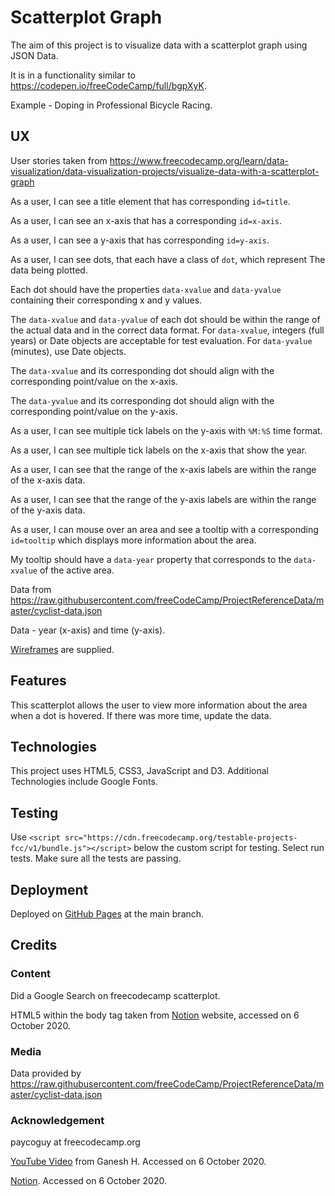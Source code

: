 # Scatterplot Graph

The aim of this project is to visualize data with a scatterplot graph using JSON Data.

It is in a functionality similar to https://codepen.io/freeCodeCamp/full/bgpXyK.

Example - Doping in Professional Bicycle Racing.

## UX

User stories taken from https://www.freecodecamp.org/learn/data-visualization/data-visualization-projects/visualize-data-with-a-scatterplot-graph

As a user, I can see a title element that has corresponding `id=title`.

As a user, I can see an x-axis that has a corresponding `id=x-axis`.

As a user, I can see a y-axis that has corresponding `id=y-axis`.

As a user, I can see dots, that each have a class of `dot`, which represent The
data being plotted.

Each dot should have the properties `data-xvalue` and `data-yvalue` containing their
corresponding x and y values.

The `data-xvalue` and `data-yvalue` of each dot should be within the range of
the actual data and in the correct data format.  For `data-xvalue`, integers
(full years) or Date objects are acceptable for test evaluation.  For `data-yvalue`
(minutes), use Date objects.

The `data-xvalue` and its corresponding dot should align with the corresponding
point/value on the x-axis.

The `data-yvalue` and its corresponding dot should align with the corresponding
point/value on the y-axis.

As a user, I can see multiple tick labels on the y-axis with `%M:%S` time format.

As a user, I can see multiple tick labels on the x-axis that show the year.

As a user, I can see that the range of the x-axis labels are within the range of
the x-axis data.

As a user, I can see that the range of the y-axis labels are within the range of
the y-axis data.

As a user, I can mouse over an area and see a tooltip with a corresponding 
`id=tooltip` which displays more information about the area.

My tooltip should have a `data-year` property that corresponds to the `data-xvalue`
of the active area.

Data from https://raw.githubusercontent.com/freeCodeCamp/ProjectReferenceData/master/cyclist-data.json

Data - year (x-axis) and time (y-axis).

[Wireframes](wireframes/wireframe-scatterplot-graph) are supplied.

## Features

This scatterplot allows the user to view more information about the area when a dot is hovered.  If there was more time, update the data.

## Technologies

This project uses HTML5, CSS3, JavaScript and D3.  Additional Technologies include Google Fonts.

## Testing

Use `<script src="https://cdn.freecodecamp.org/testable-projects-fcc/v1/bundle.js"></script>`
below the custom script for testing.  Select run tests.  Make sure all the tests are passing.

## Deployment

Deployed on [GitHub Pages](https://derektypist.github.io/scatterplot-graph) at the
main branch.

## Credits

### Content

Did a Google Search on freecodecamp scatterplot.

HTML5 within the body tag taken from [Notion](https://www.notion.so/Visualize-Data-with-a-Scatterplot-Graph-f3b277dc35294accb4d42a0358b92009)
website, accessed on 6 October 2020.

### Media

Data provided by https://raw.githubusercontent.com/freeCodeCamp/ProjectReferenceData/master/cyclist-data.json

### Acknowledgement

paycoguy at freecodecamp.org

[YouTube Video](https://www.youtube.com/watch?v=OvtT4X2L9Fo) from Ganesh H.  Accessed on 6 October 2020.

[Notion](https://www.notion.so/Visualize-Data-with-a-Scatterplot-Graph-f3b277dc35294accb4d42a0358b92009).  Accessed
on 6 October 2020.




